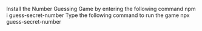 Install the Number Guessing Game by entering the following command
npm i guess-secret-number
Type the following command to run the game
npx guess-secret-number
